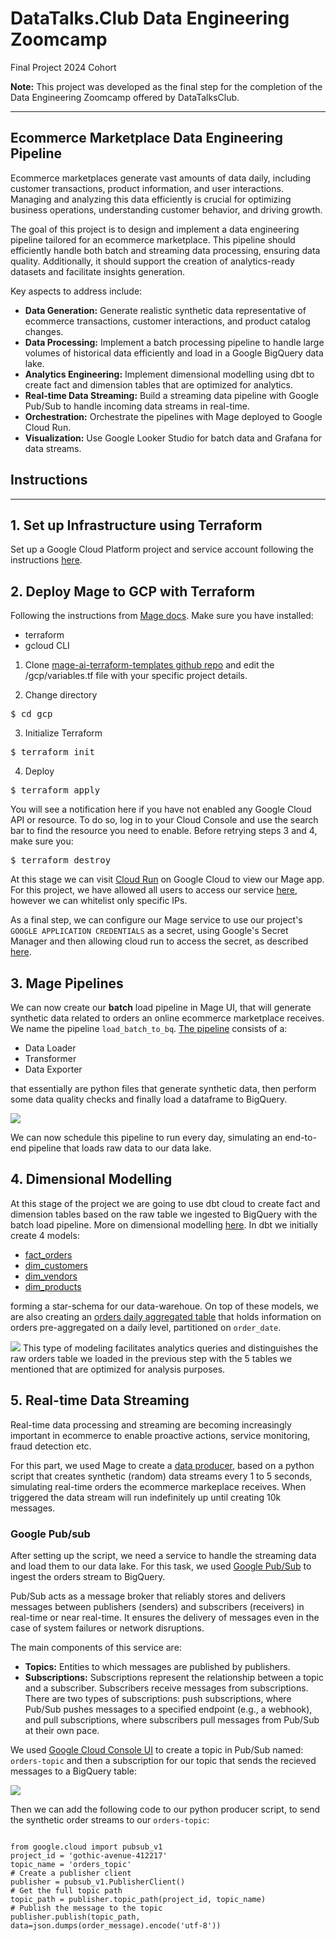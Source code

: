 # DataTalks.Club Data Engineering Zoomcamp
Final Project 2024 Cohort

**Note:** This project was developed as the final step for the completion of the Data Engineering Zoomcamp offered by DataTalksClub.

---

## Ecommerce Marketplace Data Engineering Pipeline

Ecommerce marketplaces generate vast amounts of data daily, including customer transactions, product information, and user interactions. Managing and analyzing this data efficiently is crucial for optimizing business operations, understanding customer behavior, and driving growth. 

The goal of this project is to design and implement a data engineering pipeline tailored for an ecommerce marketplace. This pipeline should efficiently handle both batch and streaming data processing, ensuring data quality. Additionally, it should support the creation of analytics-ready datasets and facilitate insights generation.

Key aspects to address include:

- **Data Generation:** Generate realistic synthetic data representative of ecommerce transactions, customer interactions, and product catalog changes.
- **Data Processing:** Implement a batch processing pipeline to handle large volumes of historical data efficiently and load in a Google BigQuery data lake.
- **Analytics Engineering:** Implement dimensional modelling using dbt to create fact and dimension tables that are optimized for analytics.
- **Real-time Data Streaming:** Build a streaming data pipeline with Google Pub/Sub to handle incoming data streams in real-time.
- **Orchestration:** Orchestrate the pipelines with Mage deployed to Google Cloud Run.
- **Visualization:** Use Google Looker Studio for batch data and Grafana for data streams.

## Instructions
---
## 1. Set up Infrastructure using Terraform
Set up a Google Cloud Platform project and service account following the instructions [here](https://github.com/DataTalksClub/data-engineering-zoomcamp/blob/main/01-docker-terraform/1_terraform_gcp/2_gcp_overview.md#initial-setup).

## 2. Deploy Mage to GCP with Terraform
Following the instructions from [Mage docs](https://docs.mage.ai/production/deploying-to-cloud/gcp/setup). Make sure you have installed:
- terraform
- gcloud CLI

1. Clone [mage-ai-terraform-templates github repo](https://github.com/mage-ai/mage-ai-terraform-templates) and edit the /gcp/variables.tf file with your specific project details.

2. Change directory
<pre>
$ cd gcp
</pre>
3. Initialize Terraform
<pre>
$ terraform init
</pre>
4. Deploy
<pre>
$ terraform apply
</pre>
You will see a notification here if you have not enabled any Google Cloud API or resource. To do so, log in to your Cloud Console and use the search bar to find the resource you need to enable. Before retrying steps 3 and 4, make sure you:
<pre>
$ terraform destroy
</pre>
At this stage we can visit [Cloud Run](https://console.cloud.google.com/run?referrer=search&project=gothic-avenue-412217) on Google Cloud to view our Mage app. For this project, we have allowed all users to access our service [here](https://mage-tlblwyjvja-wl.a.run.app/overview), however we can whitelist only specific IPs.

As a final step, we can configure our Mage service to use our project's <code>GOOGLE APPLICATION CREDENTIALS</code> as a secret, using Google's Secret Manager and then allowing cloud run to access the secret, as described [here](https://cloud.google.com/run/docs/configuring/services/secrets#mounting-secrets-service).

## 3. Mage Pipelines
We can now create our **batch** load pipeline in Mage UI, that will generate synthetic data related to orders an online ecommerce marketplace receives. We name the pipeline <code>load_batch_to_bq</code>. [The pipeline](https://github.com/ManosPra/ecommerce_marketplace_data_pipeline/tree/main/mage_pipelines/batch_load) consists of a:
- Data Loader
- Transformer
- Data Exporter

that essentially are python files that generate synthetic data, then perform some data quality checks and finally load a dataframe to BigQuery.

![](https://github.com/ManosPra/ecommerce_marketplace_data_pipeline/blob/main/screenshots/batch_pipeline_mage.PNG)

We can now schedule this pipeline to run every day, simulating an end-to-end pipeline that loads raw data to our data lake.

## 4. Dimensional Modelling
At this stage of the project we are going to use dbt cloud to create fact and dimension tables based on the raw table we ingested to BigQuery with the batch load pipeline. More on dimensional modelling [here](https://docs.getdbt.com/terms/dimensional-modeling).
In dbt we initially create 4 models:
- [fact_orders](https://github.com/ManosPra/ecommerce_marketplace_data_pipeline/blob/main/dbt_modelling/models/fact_dimensions_modelling/fact_orders.sql) 
- [dim_customers](https://github.com/ManosPra/ecommerce_marketplace_data_pipeline/blob/main/dbt_modelling/models/fact_dimensions_modelling/dim_customers.sql)
- [dim_vendors](https://github.com/ManosPra/ecommerce_marketplace_data_pipeline/blob/main/dbt_modelling/models/fact_dimensions_modelling/dim_vendors.sql)
- [dim_products](https://github.com/ManosPra/ecommerce_marketplace_data_pipeline/blob/main/dbt_modelling/models/fact_dimensions_modelling/dim_products.sql)

forming a star-schema for our data-warehoue.
On top of these models, we are also creating an [orders daily aggregated table](https://github.com/ManosPra/ecommerce_marketplace_data_pipeline/blob/main/dbt_modelling/models/daily_agg/orders_daily_agg.sql) that holds information on orders pre-aggregated on a daily level, partitioned on <code>order_date</code>.

![](https://github.com/ManosPra/ecommerce_marketplace_data_pipeline/blob/main/screenshots/dbt_lineage.PNG)
This type of modeling facilitates analytics queries and distinguishes the raw orders table we loaded in the previous step with the 5 tables we mentioned that are optimized for analysis purposes.

## 5. Real-time Data Streaming
Real-time data processing and streaming are becoming increasingly important in ecommerce to enable proactive actions, service monitoring, fraud detection etc.

For this part, we used Mage to create a [data producer](https://github.com/ManosPra/ecommerce_marketplace_data_pipeline/blob/main/mage_pipelines/streaming_data/custom/generate_orders_stream.py), based on a python script that creates synthetic (random) data streams every 1 to 5 seconds, simulating real-time orders the ecommerce markeplace receives. When triggered the data stream will run indefinitely up until creating 10k messages.

### Google Pub/sub
After setting up the script, we need a service to handle the streaming data and load them to our data lake. For this task, we used [Google Pub/Sub](https://cloud.google.com/pubsub?hl=en) to ingest the orders stream to BigQuery.

Pub/Sub acts as a message broker that reliably stores and delivers messages between publishers (senders) and subscribers (receivers) in real-time or near real-time. It ensures the delivery of messages even in the case of system failures or network disruptions.

The main components of this service are:
- **Topics:** Entities to which messages are published by publishers.
- **Subscriptions:** Subscriptions represent the relationship between a topic and a subscriber. Subscribers receive messages from subscriptions. There are two types of subscriptions: push subscriptions, where Pub/Sub pushes messages to a specified endpoint (e.g., a webhook), and pull subscriptions, where subscribers pull messages from Pub/Sub at their own pace.

We used [Google Cloud Console UI](https://console.cloud.google.com/cloudpubsub/topic/list?tutorial=pubsub_quickstart&_ga=2.120588686.-766652252.1711816423&hl=en&project=gothic-avenue-412217) to create a topic in Pub/Sub named: <code>orders-topic</code> and then a subscription for our topic that sends the recieved messages to a BigQuery table:

![](https://github.com/ManosPra/ecommerce_marketplace_data_pipeline/blob/main/screenshots/pub_sub_subscription.PNG)

Then we can add the following code to our python producer script, to send the synthetic order streams to our <code>orders-topic</code>:

<code>
from google.cloud import pubsub_v1
project_id = 'gothic-avenue-412217'
topic_name = 'orders_topic'
# Create a publisher client
publisher = pubsub_v1.PublisherClient()
# Get the full topic path
topic_path = publisher.topic_path(project_id, topic_name)
# Publish the message to the topic
publisher.publish(topic_path, data=json.dumps(order_message).encode('utf-8'))
</code>
